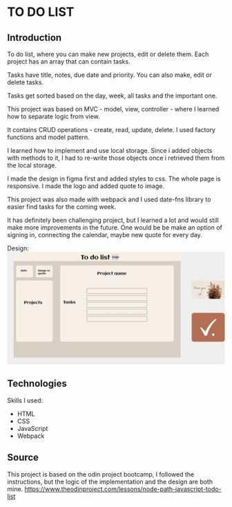 # TO DO LIST

## Introduction
To do list, where you can make new projects, edit or delete them. Each project has an array that can contain tasks. 

Tasks have title, notes, due date and priority. You can also make, edit or delete tasks. 

Tasks get sorted based on the day, week, all tasks and the important one.

This project was based on MVC - model, view, controller - where I learned how to separate logic from view. 

It contains CRUD operations - create, read, update, delete.
I used factory functions and model pattern. 

I learned how to implement and use local storage. Since i added objects with methods to it, I had to re-write those objects once i retrieved them from the local storage.

I made the design in figma first and added styles to css. The whole page is responsive. I made the logo and added quote to image.

This project was also made with webpack and I used date-fns library to easier find tasks for the coming week.

It has definitely been challenging project, but I learned a lot and would still make more improvements in the future. One would be be make an option of signing in, connecting the calendar, maybe new quote for every day. 

Design: ![alt-text](./src/images/design-todo.png)

## Technologies
Skills I used: 
- HTML
- CSS
- JavaScript
- Webpack

## Source
This project is based on the odin project bootcamp, I followed the instructions, but the logic of the implementation and the design are both mine. 
https://www.theodinproject.com/lessons/node-path-javascript-todo-list